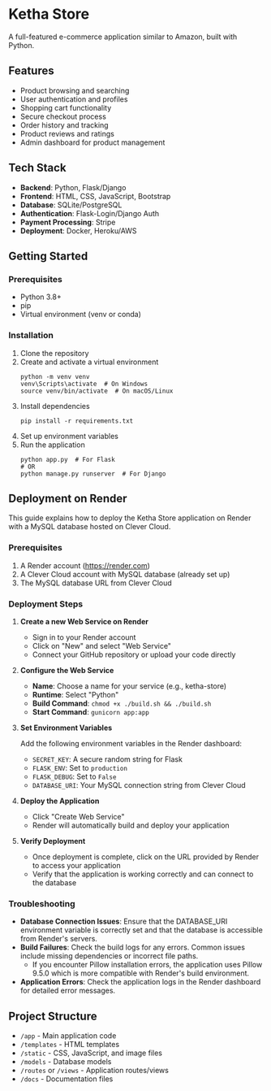 # Ketha Store

A full-featured e-commerce application similar to Amazon, built with Python.

## Features

- Product browsing and searching
- User authentication and profiles
- Shopping cart functionality
- Secure checkout process
- Order history and tracking
- Product reviews and ratings
- Admin dashboard for product management

## Tech Stack

- **Backend**: Python, Flask/Django
- **Frontend**: HTML, CSS, JavaScript, Bootstrap
- **Database**: SQLite/PostgreSQL
- **Authentication**: Flask-Login/Django Auth
- **Payment Processing**: Stripe
- **Deployment**: Docker, Heroku/AWS

## Getting Started

### Prerequisites

- Python 3.8+
- pip
- Virtual environment (venv or conda)

### Installation

1. Clone the repository
2. Create and activate a virtual environment
   ```
   python -m venv venv
   venv\Scripts\activate  # On Windows
   source venv/bin/activate  # On macOS/Linux
   ```
3. Install dependencies
   ```
   pip install -r requirements.txt
   ```
4. Set up environment variables
5. Run the application
   ```
   python app.py  # For Flask
   # OR
   python manage.py runserver  # For Django
   ```

## Deployment on Render

This guide explains how to deploy the Ketha Store application on Render with a MySQL database hosted on Clever Cloud.

### Prerequisites

1. A Render account (https://render.com)
2. A Clever Cloud account with MySQL database (already set up)
3. The MySQL database URL from Clever Cloud

### Deployment Steps

1. **Create a new Web Service on Render**

   - Sign in to your Render account
   - Click on "New" and select "Web Service"
   - Connect your GitHub repository or upload your code directly

2. **Configure the Web Service**

   - **Name**: Choose a name for your service (e.g., ketha-store)
   - **Runtime**: Select "Python"
   - **Build Command**: `chmod +x ./build.sh && ./build.sh`
   - **Start Command**: `gunicorn app:app`

3. **Set Environment Variables**

   Add the following environment variables in the Render dashboard:

   - `SECRET_KEY`: A secure random string for Flask
   - `FLASK_ENV`: Set to `production`
   - `FLASK_DEBUG`: Set to `False`
   - `DATABASE_URI`: Your MySQL connection string from Clever Cloud

4. **Deploy the Application**

   - Click "Create Web Service"
   - Render will automatically build and deploy your application

5. **Verify Deployment**

   - Once deployment is complete, click on the URL provided by Render to access your application
   - Verify that the application is working correctly and can connect to the database

### Troubleshooting

- **Database Connection Issues**: Ensure that the DATABASE_URI environment variable is correctly set and that the database is accessible from Render's servers.
- **Build Failures**: Check the build logs for any errors. Common issues include missing dependencies or incorrect file paths.
  - If you encounter Pillow installation errors, the application uses Pillow 9.5.0 which is more compatible with Render's build environment.
- **Application Errors**: Check the application logs in the Render dashboard for detailed error messages.

## Project Structure

- `/app` - Main application code
- `/templates` - HTML templates
- `/static` - CSS, JavaScript, and image files
- `/models` - Database models
- `/routes` or `/views` - Application routes/views
- `/docs` - Documentation files